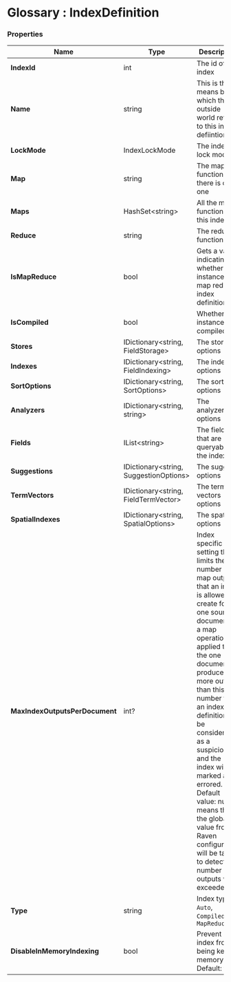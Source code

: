 ﻿# Glossary : IndexDefinition

### Properties

| Name | Type | Description |
| ------------- | ------------- | ----- |
| **IndexId** | int | The id of this index |
| **Name** | string | This is the means by which the outside world refers to this index defiintion |
| **LockMode** | IndexLockMode |  The index lock mode |
| **Map** | string | The map function, if there is only one |
| **Maps** | HashSet&lt;string&gt; | All the map functions for this index |
| **Reduce** | string | The reduce function |
| **IsMapReduce** | bool | Gets a value indicating whether this instance is map reduce index definition |
| **IsCompiled** | bool | Whether this instance is compiled |
| **Stores** |  IDictionary&lt;string, FieldStorage&gt; | The stores options |
| **Indexes** | IDictionary&lt;string, FieldIndexing&gt; | The indexing options |
| **SortOptions** | IDictionary&lt;string, SortOptions&gt; | The sort options |
| **Analyzers** | IDictionary&lt;string, string&gt; | The analyzers options |
| **Fields** | IList&lt;string&gt; | The fields that are queryable in the index |
| **Suggestions** | IDictionary&lt;string, SuggestionOptions&gt; | The suggest options |
| **TermVectors** | IDictionary&lt;string, FieldTermVector&gt; | The term vectors options |
| **SpatialIndexes** | IDictionary&lt;string, SpatialOptions&gt; | The spatial options  |
| **MaxIndexOutputsPerDocument** | int? | Index specific setting that limits the number of map outputs that an index is allowed to create for a one source document. If a map operation applied to the one document produces more outputs than this number then an index definition will be considered as a suspicious and the index will be marked as errored. Default value: null means that the global value from Raven configuration will be taken to detect if number of outputs was exceeded. |
| **Type** | string | Index type: `Auto`, `Compiled` or `MapReduce` |
| **DisableInMemoryIndexing** | bool | Prevent index from being kept in memory. Default: false |


